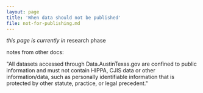 ```yaml
---
layout: page
title: 'When data should not be published'
file: not-for-publishing.md
---
```


_this page is currently in_ <span class="badge research">research phase</span>


notes from other docs:

"All datasets accessed through Data.AustinTexas.gov are confined to public information and must not contain HIPPA, CJIS data or other information/data, such as personally identifiable information that is protected by other statute, practice, or legal precedent."

